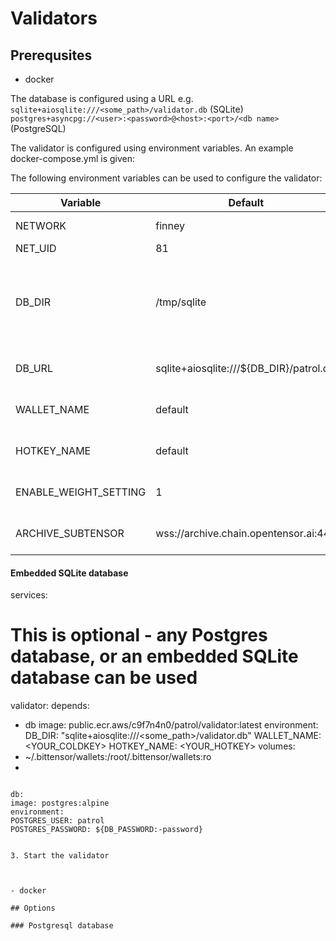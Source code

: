 # Validators

## Prerequsites

- docker

The database is configured using a URL e.g.
`sqlite+aiosqlite:///<some_path>/validator.db` (SQLite)
`postgres+asyncpg://<user>:<password>@<host>:<port>/<db name>` (PostgreSQL)

The validator is configured using environment variables. An example docker-compose.yml is given:

The following environment variables can be used to configure the validator:

| Variable               | Default                                 | Description                                                      |
|------------------------|-----------------------------------------|------------------------------------------------------------------|
| NETWORK                | finney                                  | a subtensor network                                              |
| NET_UID                | 81                                      | the net UID                                                      | 
| DB_DIR                 | /tmp/sqlite                             | The database directory - only used for SQLite if DB_URL is unset |
| DB_URL                 | sqlite+aiosqlite:///${DB_DIR}/patrol.db | The database URL                                                 |
| WALLET_NAME            | default                                 | your wallet coldkey name                                         |
| HOTKEY_NAME            | default                                 | your wallet hotkey name                                          |                            
| ENABLE_WEIGHT_SETTING  | 1                                       | Enables weight settting                                          |
| ARCHIVE_SUBTENSOR      | wss://archive.chain.opentensor.ai:443   | An archive subtensor node                                        |

#### Embedded SQLite database
services:
# This is optional - any Postgres database, or an embedded SQLite database can be used
validator:
depends:
- db
image: public.ecr.aws/c9f7n4n0/patrol/validator:latest
environment:
DB_DIR: "sqlite+aiosqlite:///<some_path>/validator.db"
WALLET_NAME: <YOUR_COLDKEY>
HOTKEY_NAME: <YOUR_HOTKEY>
volumes:
- ~/.bittensor/wallets:/root/.bittensor/wallets:ro
-
```

db:
image: postgres:alpine
environment:
POSTGRES_USER: patrol
POSTGRES_PASSWORD: ${DB_PASSWORD:-password}


3. Start the validator



- docker

## Options

### Postgresql database



